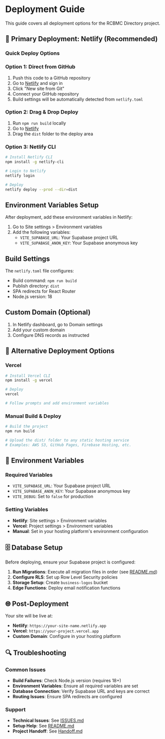 # Deployment Guide

This guide covers all deployment options for the RCBMC Directory project.

## 🚀 Primary Deployment: Netlify (Recommended)

### Quick Deploy Options

### Option 1: Direct from GitHub
1. Push this code to a GitHub repository
2. Go to [Netlify](https://netlify.com) and sign in
3. Click "New site from Git"
4. Connect your GitHub repository
5. Build settings will be automatically detected from `netlify.toml`

### Option 2: Drag & Drop Deploy
1. Run `npm run build` locally
2. Go to [Netlify](https://netlify.com)
3. Drag the `dist` folder to the deploy area

### Option 3: Netlify CLI
```bash
# Install Netlify CLI
npm install -g netlify-cli

# Login to Netlify
netlify login

# Deploy
netlify deploy --prod --dir=dist
```

## Environment Variables Setup

After deployment, add these environment variables in Netlify:

1. Go to Site settings > Environment variables
2. Add the following variables:
   - `VITE_SUPABASE_URL`: Your Supabase project URL
   - `VITE_SUPABASE_ANON_KEY`: Your Supabase anonymous key

## Build Settings

The `netlify.toml` file configures:
- Build command: `npm run build`
- Publish directory: `dist`
- SPA redirects for React Router
- Node.js version: 18

## Custom Domain (Optional)

1. In Netlify dashboard, go to Domain settings
2. Add your custom domain
3. Configure DNS records as instructed

## 🔄 Alternative Deployment Options

### Vercel
```bash
# Install Vercel CLI
npm install -g vercel

# Deploy
vercel

# Follow prompts and add environment variables
```

### Manual Build & Deploy
```bash
# Build the project
npm run build

# Upload the dist/ folder to any static hosting service
# Examples: AWS S3, GitHub Pages, Firebase Hosting, etc.
```

## 🔧 Environment Variables

### Required Variables
- `VITE_SUPABASE_URL`: Your Supabase project URL
- `VITE_SUPABASE_ANON_KEY`: Your Supabase anonymous key
- `VITE_DEBUG`: Set to `false` for production

### Setting Variables
- **Netlify**: Site settings > Environment variables
- **Vercel**: Project settings > Environment variables
- **Manual**: Set in your hosting platform's environment configuration

## 🗄️ Database Setup

Before deploying, ensure your Supabase project is configured:

1. **Run Migrations**: Execute all migration files in order (see [README.md](./README.md#database-setup))
2. **Configure RLS**: Set up Row Level Security policies
3. **Storage Setup**: Create `business-logos` bucket
4. **Edge Functions**: Deploy email notification functions

## 🌐 Post-Deployment

Your site will be live at:
- **Netlify**: `https://your-site-name.netlify.app`
- **Vercel**: `https://your-project.vercel.app`
- **Custom Domain**: Configure in your hosting platform

## 🔍 Troubleshooting

### Common Issues
- **Build Failures**: Check Node.js version (requires 18+)
- **Environment Variables**: Ensure all required variables are set
- **Database Connection**: Verify Supabase URL and keys are correct
- **Routing Issues**: Ensure SPA redirects are configured

### Support
- **Technical Issues**: See [ISSUES.md](./ISSUES.md)
- **Setup Help**: See [README.md](./README.md)
- **Project Handoff**: See [Handoff.md](./Handoff.md)